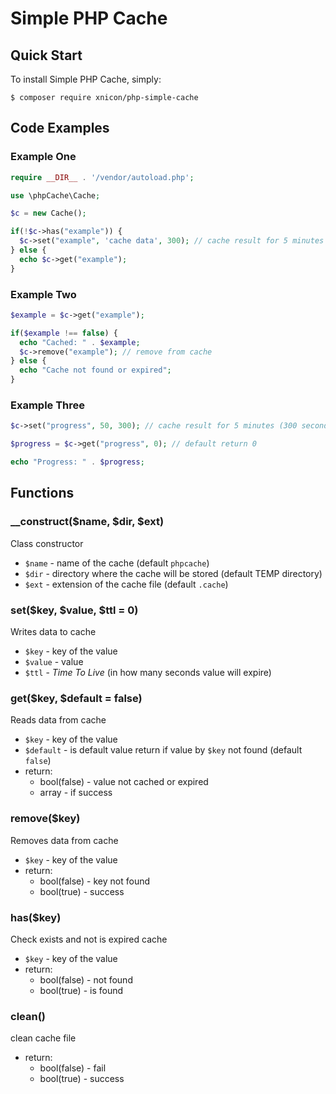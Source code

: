 # Simple PHP Cache
## Quick Start
To install Simple PHP Cache, simply:

    $ composer require xnicon/php-simple-cache

## Code Examples
### Example One
```php
require __DIR__ . '/vendor/autoload.php';

use \phpCache\Cache;

$c = new Cache();

if(!$c->has("example")) {
  $c->set("example", 'cache data', 300); // cache result for 5 minutes (300 seconds)
} else {
  echo $c->get("example");
}

```

### Example Two
```php
$example = $c->get("example");

if($example !== false) {
  echo "Cached: " . $example;
  $c->remove("example"); // remove from cache
} else {
  echo "Cache not found or expired";
}
```

### Example Three
```php
$c->set("progress", 50, 300); // cache result for 5 minutes (300 seconds)

$progress = $c->get("progress", 0); // default return 0

echo "Progress: " . $progress;
```

## Functions
### __construct($name, $dir, $ext)
Class constructor
* `$name` - name of the cache (default `phpcache`)
* `$dir` - directory where the cache will be stored (default TEMP directory)
* `$ext` - extension of the cache file (default `.cache`)

### set($key, $value, $ttl = 0)
Writes data to cache
* `$key` - key of the value
* `$value` - value
* `$ttl` - *Time To Live* (in how many seconds value will expire)

### get($key, $default = false)
Reads data from cache
* `$key` - key of the value
* `$default` - is default value return if value by `$key` not found (default `false`)
* return:
  * bool(false) - value not cached or expired
  * array - if success

### remove($key)
Removes data from cache
* `$key` - key of the value
* return:
  * bool(false) - key not found
  * bool(true) - success

### has($key)
Check exists and not is expired cache
* `$key` - key of the value
* return:
  * bool(false) - not found
  * bool(true) - is found

### clean()
clean cache file
* return:
  * bool(false) - fail
  * bool(true) - success
